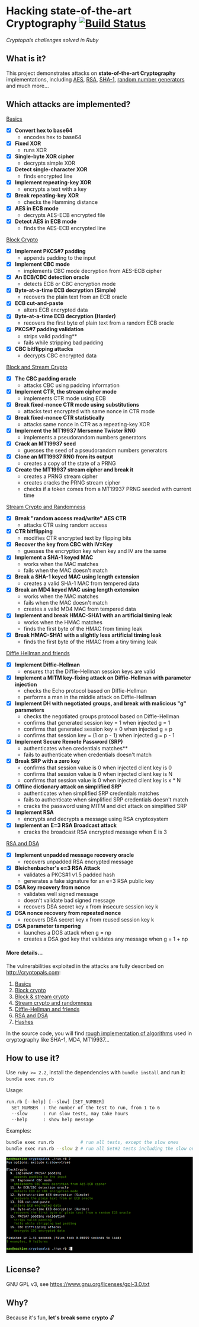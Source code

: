 # Hacking state-of-the-art Cryptography [![Build Status](https://travis-ci.org/yoeo/cryptopals.svg?branch=master)](https://travis-ci.org/yoeo/cryptopals)
*Cryptopals challenges solved in Ruby*

## What is it?

This project demonstrates attacks on **state-of-the-art
Cryptography** implementations, including
[AES](https://fr.wikipedia.org/wiki/Advanced_Encryption_Standard),
[RSA](https://en.wikipedia.org/wiki/RSA_%28cryptosystem%29),
[SHA-1](https://fr.wikipedia.org/wiki/SHA-1),
[random number generators](https://en.wikipedia.org/wiki/Mersenne_Twister)
and much more...

## Which attacks are implemented?

[Basics](lib/set_1_basics.rb)
  - [x] **Convert hex to base64**
    - encodes hex to base64
  - [x] **Fixed XOR**
    - runs XOR
  - [x] **Single-byte XOR cipher**
    - decrypts simple XOR
  - [x] **Detect single-character XOR**
    - finds encrypted line
  - [x] **Implement repeating-key XOR**
    - encrypts a text with a key
  - [x] **Break repeating-key XOR**
    - checks the Hamming distance
  - [x] **AES in ECB mode**
    - decrypts AES-ECB encrypted file
  - [x] **Detect AES in ECB mode**
    - finds the AES-ECB encrypted line

[Block Crypto](lib/set_2_block_crypto.rb)
  - [x] **Implement PKCS#7 padding**
    - appends padding to the input
  - [x] **Implement CBC mode**
    - implements CBC mode decryption from AES-ECB cipher
  - [x] **An ECB/CBC detection oracle**
    - detects ECB or CBC encryption mode
  - [x] **Byte-at-a-time ECB decryption (Simple)**
    - recovers the plain text from an ECB oracle
  - [x] **ECB cut-and-paste**
    - alters ECB encrypted data
  - [x] **Byte-at-a-time ECB decryption (Harder)**
    - recovers the first byte of plain text from a random ECB oracle
  - [x] **PKCS#7 padding validation**
    - strips valid padding**
    - fails while stripping bad padding
  - [x] **CBC bitflipping attacks**
    - decrypts CBC encrypted data

[Block and Stream Crypto](lib/set_3_block_and_stream_crypto.rb)
  - [x] **The CBC padding oracle**
    - attacks CBC using padding information
  - [x] **Implement CTR, the stream cipher mode**
    - implements CTR mode using ECB
  - [x] **Break fixed-nonce CTR mode using substitutions**
    - attacks text encrypted with same nonce in CTR mode
  - [x] **Break fixed-nonce CTR statistically**
    - attacks same nonce in CTR as a repeating-key XOR
  - [x] **Implement the MT19937 Mersenne Twister RNG**
    - implements a pseudorandom numbers generators
  - [x] **Crack an MT19937 seed**
    - guesses the seed of a pseudorandom numbers generators
  - [x] **Clone an MT19937 RNG from its output**
    - creates a copy of the state of a PRNG
  - [x] **Create the MT19937 stream cipher and break it**
    - creates a PRNG stream cipher
    - creates cracks the PRNG stream cipher
    - checks if a token comes from a MT19937 PRNG seeded with current time

[Stream Crypto and Randomness](lib/set_4_stream_crypto_and_randomness.rb)
  - [x] **Break "random access read/write" AES CTR**
    - attacks CTR using random access
  - [x] **CTR bitflipping**
    - modifies CTR encrypted text by flipping bits
  - [x] **Recover the key from CBC with IV=Key**
    - guesses the encryption key when key and IV are the same
  - [x] **Implement a SHA-1 keyed MAC**
    - works when the MAC matches
    - fails when the MAC doesn't match
  - [x] **Break a SHA-1 keyed MAC using length extension**
    - creates a valid SHA-1 MAC from tempered data
  - [x] **Break an MD4 keyed MAC using length extension**
    - works when the MAC matches
    - fails when the MAC doesn't match
    - creates a valid MD4 MAC from tempered data
  - [x] **Implement and break HMAC-SHA1 with an artificial timing leak**
    - works when the HMAC matches
    - finds the first byte of the HMAC from timing leak
  - [x] **Break HMAC-SHA1 with a slightly less artificial timing leak**
    - finds the first byte of the HMAC from a tiny timing leak

[Diffie Hellman and friends](lib/set_5_diffie_hellman_and_friends.rb)
  - [x] **Implement Diffie-Hellman**
    - ensures that the Diffie-Hellman session keys are valid
  - [x] **Implement a MITM key-fixing attack on Diffie-Hellman with parameter injection**
    - checks the Echo protocol based on Diffie-Hellman
    - performs a man in the middle attack on Diffie-Hellman
  - [x] **Implement DH with negotiated groups, and break with malicious "g" parameters**
    - checks the negotiated groups protocol based on Diffie-Hellman
    - confirms that generated session key = 1 when injected g = 1
    - confirms that generated session key = 0 when injected g = p
    - confirms that session key = (1 or p - 1) when injected g = p - 1
  - [x] **Implement Secure Remote Password (SRP)**
    - authenticates when credentials matches**
    - fails to authenticate when credentials doesn't match
  - [x] **Break SRP with a zero key**
    - confirms that session value is 0 when injected client key is 0
    - confirms that session value is 0 when injected client key is N
    - confirms that session value is 0 when injected client key is x * N
  - [x] **Offline dictionary attack on simplified SRP**
    - authenticates when simplified SRP credentials matches
    - fails to authenticate when simplified SRP credentials doesn't match
    - cracks the password using MITM and dict attack on simplified SRP
  - [x] **Implement RSA**
    - encrypts and decrypts a message using RSA cryptosystem
  - [x] **Implement an E=3 RSA Broadcast attack**
    - cracks the broadcast RSA encrypted message when E is 3

[RSA and DSA](lib/set_6_rsa_and_dsa.rb)
  - [x] **Implement unpadded message recovery oracle**
    - recovers unpadded RSA encrypted message
  - [x] **Bleichenbacher's e=3 RSA Attack**
    - validates a PKCS#1 v1.5 padded hash
    - generates a fake signature for an e=3 RSA public key
  - [x] **DSA key recovery from nonce**
    - validates well signed message
    - doesn't validate bad signed message
    - recovers DSA secret key x from insecure session key k
  - [x] **DSA nonce recovery from repeated nonce**
    - recovers DSA secret key x from reused session key k
  - [x] **DSA parameter tampering**
    - launches a DOS attack when g = np
    - creates a DSA god key that validates any message when g = 1 + np

#### More details...

The vulnerabilities exploited in the attacks
are fully described on http://cryptopals.com:

1. [Basics](http://cryptopals.com/sets/1)
2. [Block crypto](http://cryptopals.com/sets/2)
3. [Block & stream crypto](http://cryptopals.com/sets/3)
4. [Stream crypto and randomness](http://cryptopals.com/sets/4)
5. [Diffie-Hellman and friends](http://cryptopals.com/sets/5)
6. [RSA and DSA](http://cryptopals.com/sets/6)
7. [Hashes](http://cryptopals.com/sets/7)

In the source code, you will find
[rough implementation of algorithms](lib/impl)
used in cryptography like SHA-1, MD4, MT19937...

## How to use it?

Use ```ruby >= 2.2```,
install the dependencies with ```bundle install``` and run it:
```bundle exec run.rb```

Usage:

```
run.rb [--help] [--slow] [SET_NUMBER]
  SET_NUMBER  : the number of the test to run, from 1 to 6
  --slow      : run slow tests, may take hours
  --help      : show help message
```

Examples:
```bash
bundle exec run.rb          # run all tests, except the slow ones
bundle exec run.rb --slow 2 # run all Set#2 tests including the slow ones
```

![Alt text](data/screen.png)

## License?

GNU GPL v3, see https://www.gnu.org/licenses/gpl-3.0.txt

## Why?

Because it's fun, **let's break some crypto** :unlock:
